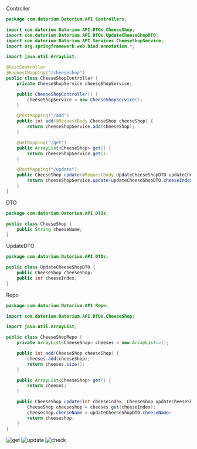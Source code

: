 Controller
```java
package com.datorium.Datorium.API.Controllers;

import com.datorium.Datorium.API.DTOs.CheeseShop;
import com.datorium.Datorium.API.DTOs.UpdateCheeseShopDTO;
import com.datorium.Datorium.API.Services.CheeseShopService;
import org.springframework.web.bind.annotation.*;

import java.util.ArrayList;

@RestController
@RequestMapping("/cheeseshop")
public class CheeseShopController {
    private CheeseShopService cheeseShopService;

    public CheeseShopController() {
        cheeseShopService = new CheeseShopService();
    }

    @PostMapping("/add")
    public int add(@RequestBody CheeseShop cheeseShop) {
        return cheeseShopService.add(cheeseShop);
    }

    @GetMapping("/get")
    public ArrayList<CheeseShop> get() {
        return cheeseShopService.get();
    }

    @PostMapping("/update")
    public CheeseShop update(@RequestBody UpdateCheeseShopDTO updateCheeseShopDTO) {
        return cheeseShopService.update(updateCheeseShopDTO.cheeseIndex, updateCheeseShopDTO.cheeseShop);
    }
}
```

DTO
```java
package com.datorium.Datorium.API.DTOs;

public class CheeseShop {
    public String cheeseName;
}
```

UpdateDTO
```java
package com.datorium.Datorium.API.DTOs;

public class UpdateCheeseShopDTO {
    public CheeseShop cheeseShop;
    public int cheeseIndex;
}
```

Repo
```java
package com.datorium.Datorium.API.Repo;

import com.datorium.Datorium.API.DTOs.CheeseShop;

import java.util.ArrayList;

public class CheeseShopRepo {
    private ArrayList<CheeseShop> cheeses = new ArrayList<>();

    public int add(CheeseShop cheeseShop) {
        cheeses.add(cheeseShop);
        return cheeses.size();
    }

    public ArrayList<CheeseShop> get() {
        return cheeses;
    }

    public CheeseShop update(int cheeseIndex, CheeseShop updateCheeseShopDTO) {
        CheeseShop cheeseshop = cheeses.get(cheeseIndex);
        cheeseshop.cheeseName = updateCheeseShopDTO.cheeseName;
        return cheeseshop;
    }
}
```


![get](https://github.com/user-attachments/assets/26786496-e331-4660-81df-aef128ffac62)
![update](https://github.com/user-attachments/assets/c4f2b641-d52b-4b2a-8adf-02a7afcaf283)
![check](https://github.com/user-attachments/assets/dfdd3115-450a-4bc7-8c7c-bc334452f32a)


